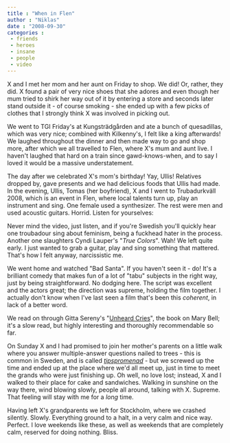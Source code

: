 ```yaml
---
title : "When in Flen"
author : "Niklas"
date : "2008-09-30"
categories : 
 - friends
 - heroes
 - insane
 - people
 - video
---
```


X and I met her mom and her aunt on Friday to shop. We did! Or, rather, they did. X found a pair of very nice shoes that she adores and even though her mum tried to shirk her way out of it by entering a store and seconds later stand outside it - of course smoking - she ended up with a few picks of clothes that I strongly think X was involved in picking out.

We went to TGI Friday's at Kungsträdgården and ate a bunch of quesadillas, which was very nice; combined with Kilkenny's, I felt like a king afterwards! We laughed throughout the dinner and then made way to go and shop more, after which we all travelled to Flen, where X's mum and aunt live. I haven't laughed that hard on a train since gawd-knows-when, and to say I loved it would be a massive understatement.

The day after we celebrated X's mom's birthday! Yay, Ullis! Relatives dropped by, gave presents and we had delicious foods that Ullis had made. In the evening, Ullis, Tomas (her boyfriend), X and I went to Trubadurkväll 2008, which is an event in Flen, where local talents turn up, play an instrument and sing. One female used a synthesizer. The rest were men and used acoustic guitars. Horrid. Listen for yourselves:

Never mind the video, just listen, and if you're Swedish you'll quickly hear one troubadour sing about feminism, being a fuckhead hater in the process. Another one slaughters Cyndi Lauper's "_True Colors_". Wah! We left quite early. I just wanted to grab a guitar, play and sing something that mattered. That's how I felt anyway, narcissistic me.

We went home and watched "Bad Santa". If you haven't seen it - do! It's a brilliant comedy that makes fun of a lot of "tabu" subjects in the right way, just by being straightforward. No dodging here. The script was excellent and the actors great; the direction was supreme, holding the film together. I actually don't know when I've last seen a film that's been this _coherent_, in lack of a better word.

We read on through Gitta Sereny's "[Unheard Cries](http://www.amazon.co.uk/Cries-Unheard-Story-Mary-Bell/dp/0333753119)", the book on Mary Bell; it's a slow read, but highly interesting and thoroughly recommendable so far.

On Sunday X and I had promised to join her mother's parents on a little walk where you answer multiple-answer questions nailed to trees - this is common in Sweden, and is called [_tipspromenad_](http://www.flickr.com/photos/andersbostrom/2608436048) - but we screwed up the time and ended up at the place where we'd all meet up, just in time to meet the grands who were just finishing up. Oh well, no love lost; instead, X and I walked to their place for cake and sandwiches. Walking in sunshine on the way there, wind blowing slowly, people all around, talking with X. Supreme. That feeling will stay with me for a _long_ time.

Having left X's grandparents we left for Stockholm, where we crashed silently. Slowly. Everything ground to a halt, in a very calm and nice way. Perfect. I love weekends like these, as well as weekends that are completely calm, reserved for doing nothing. Bliss.
